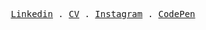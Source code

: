 <p align="center">
  <samp>
    <a href="https://www.linkedin.com/in/aleksej579/">Linkedin</a> .
    <a href="https://docs.google.com/document/d/1GQn1uagV6vGFN-dzJT448EkgUJ4gSEppVKmDHOHM-_k/edit?usp=sharing">CV</a> .
    <a href="https://www.instagram.com/eremenko_579">Instagram</a> .
    <a href="https://codepen.io/Aleksej579">СodePen</a>
  </samp>
</p>
